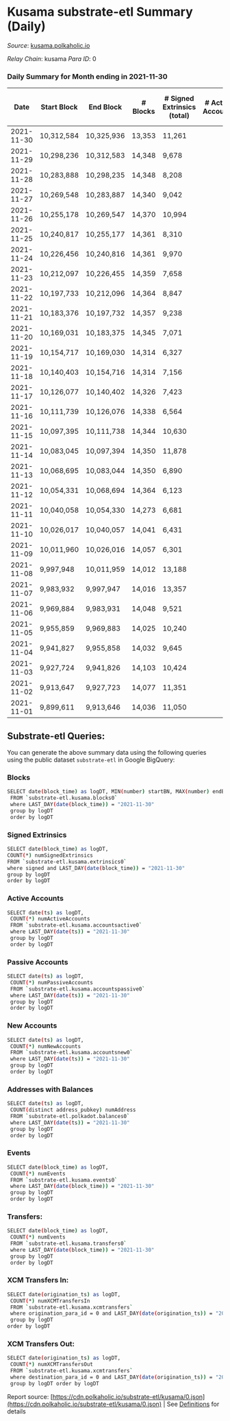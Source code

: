 # Kusama substrate-etl Summary (Daily)

_Source_: [kusama.polkaholic.io](https://kusama.polkaholic.io)

*Relay Chain*: kusama
*Para ID*: 0



### Daily Summary for Month ending in 2021-11-30


| Date | Start Block | End Block | # Blocks | # Signed Extrinsics (total) | # Active Accounts | # Passive | # New | # Addresses with Balances | # Events | # Transfers | # XCM Transfers In | # XCM Transfers Out | Issues | 
| ---- | ----------- | --------- | -------- | --------------------------- | ----------------- | --------- | ----- | ------------------------- | -------- | ----------- | ------------------ | ------------------- | ------ |
| 2021-11-30 | 10,312,584 | 10,325,936 | 13,353 | 11,261 |  |  |  | 222,747 | 409,765 | 8,637 ($131,521,071.44) | 180 ($924,339.80) | 138 ($1,339,301.04) |  |
| 2021-11-29 | 10,298,236 | 10,312,583 | 14,348 | 9,678 |  |  |  |  | 408,874 | 6,430 ($28,376,266.30) | 153 ($1,688,524.75) | 157 ($822,320.24) |  |
| 2021-11-28 | 10,283,888 | 10,298,235 | 14,348 | 8,208 |  |  |  |  | 380,323 | 5,120 ($25,573,170.16) | 170 ($690,517.37) | 121 ($4,721,342.25) |  |
| 2021-11-27 | 10,269,548 | 10,283,887 | 14,340 | 9,042 |  |  |  |  | 333,899 | 11,990 ($42,627,395.75) | 165 ($991,360.87) | 111 ($304,912.03) |  |
| 2021-11-26 | 10,255,178 | 10,269,547 | 14,370 | 10,994 |  |  |  |  | 367,558 | 7,140 ($22,324,066.23) | 127 ($635,539.03) | 116 ($1,261,438.93) |  |
| 2021-11-25 | 10,240,817 | 10,255,177 | 14,361 | 8,310 |  |  |  |  | 321,304 | 4,463 ($41,966,334.46) | 160 ($693,730.61) | 103 ($531,955.68) |  |
| 2021-11-24 | 10,226,456 | 10,240,816 | 14,361 | 9,970 |  |  |  |  | 347,169 | 5,635 ($18,314,812.92) | 114 ($623,595.81) | 169 ($1,636,004.41) |  |
| 2021-11-23 | 10,212,097 | 10,226,455 | 14,359 | 7,658 |  |  |  |  | 317,415 | 5,967 ($17,674,246.61) | 121 ($249,500.86) | 142 ($438,177.05) |  |
| 2021-11-22 | 10,197,733 | 10,212,096 | 14,364 | 8,847 |  |  |  |  | 353,404 | 4,719 ($37,723,784.99) | 101 ($6,967,508.43) | 166 ($1,309,844.19) |  |
| 2021-11-21 | 10,183,376 | 10,197,732 | 14,357 | 9,238 |  |  |  |  | 328,377 | 4,439 ($8,192,365.87) | 131 ($607,653.24) | 136 ($386,145.71) |  |
| 2021-11-20 | 10,169,031 | 10,183,375 | 14,345 | 7,071 |  |  |  |  | 303,207 | 3,459 ($9,435,117.34) | 108 ($222,671.07) | 134 ($2,973,767.52) |  |
| 2021-11-19 | 10,154,717 | 10,169,030 | 14,314 | 6,327 |  |  |  |  | 316,494 | 2,601 ($13,058,328.37) | 120 ($694,376.85) | 152 ($815,276.75) |  |
| 2021-11-18 | 10,140,403 | 10,154,716 | 14,314 | 7,156 |  |  |  |  | 318,244 | 3,325 ($21,145,396.66) | 142 ($1,788,818.97) | 295 ($1,246,365.38) |  |
| 2021-11-17 | 10,126,077 | 10,140,402 | 14,326 | 7,423 |  |  |  |  | 313,415 | 4,012 ($26,823,203.37) | 168 ($1,648,909.50) | 160 ($1,689,102.93) |  |
| 2021-11-16 | 10,111,739 | 10,126,076 | 14,338 | 6,564 |  |  |  |  | 316,687 | 4,182 ($25,922,276.45) | 116 ($989,257.36) | 233 ($1,201,566.40) |  |
| 2021-11-15 | 10,097,395 | 10,111,738 | 14,344 | 10,630 |  |  |  |  | 361,751 | 6,012 ($78,512,517.12) | 126 ($1,111,149.44) | 144 ($976,737.43) |  |
| 2021-11-14 | 10,083,045 | 10,097,394 | 14,350 | 11,878 |  |  |  |  | 361,719 | 8,273 ($18,108,917.81) | 184 ($1,186,696.83) | 201 ($1,391,072.17) |  |
| 2021-11-13 | 10,068,695 | 10,083,044 | 14,350 | 6,890 |  |  |  |  | 308,534 | 3,794 ($13,909,082.81) | 128 ($484,848.70) | 198 ($915,955.22) |  |
| 2021-11-12 | 10,054,331 | 10,068,694 | 14,364 | 6,123 |  |  |  |  | 313,782 | 2,878 ($16,095,753.36) | 117 ($864,352.09) | 193 ($2,975,606.07) |  |
| 2021-11-11 | 10,040,058 | 10,054,330 | 14,273 | 6,681 |  |  |  |  | 311,359 | 3,173 ($48,288,619.12) | 146 ($910,268.56) | 167 ($2,206,935.94) |  |
| 2021-11-10 | 10,026,017 | 10,040,057 | 14,041 | 6,431 |  |  |  |  | 305,206 | 3,340 ($20,193,093.36) | 230 ($7,476,229.83) | 201 ($2,972,055.01) |  |
| 2021-11-09 | 10,011,960 | 10,026,016 | 14,057 | 6,301 |  |  |  |  | 301,528 | 3,102 ($16,818,239.50) | 142 ($998,499.34) | 176 ($1,407,268.52) |  |
| 2021-11-08 | 9,997,948 | 10,011,959 | 14,012 | 13,188 |  |  |  |  | 381,189 | 8,923 ($38,401,207.78) | 211 ($809,358.48) | 261 ($1,308,061.35) |  |
| 2021-11-07 | 9,983,932 | 9,997,947 | 14,016 | 13,357 |  |  |  |  | 373,905 | 10,824 ($38,581,495.02) | 291 ($1,390,418.33) | 289 ($1,301,275.12) |  |
| 2021-11-06 | 9,969,884 | 9,983,931 | 14,048 | 9,521 |  |  |  |  | 327,247 | 7,358 ($33,866,695.84) | 203 ($2,071,402.56) | 308 ($2,249,465.96) |  |
| 2021-11-05 | 9,955,859 | 9,969,883 | 14,025 | 10,240 |  |  |  |  | 347,596 | 7,222 ($60,276,394.95) | 150 ($974,503.35) | 188 ($3,332,416.83) |  |
| 2021-11-04 | 9,941,827 | 9,955,858 | 14,032 | 9,645 |  |  |  |  | 331,243 | 6,699 ($44,305,872.32) | 175 ($1,654,924.23) | 268 ($3,160,213.97) |  |
| 2021-11-03 | 9,927,724 | 9,941,826 | 14,103 | 10,424 |  |  |  |  | 336,693 | 7,334 ($58,088,070.29) | 234 ($1,486,929.26) | 262 ($1,123,672.69) |  |
| 2021-11-02 | 9,913,647 | 9,927,723 | 14,077 | 11,351 |  |  |  |  | 351,108 | 7,855 ($57,845,309.53) | 244 ($1,302,563.39) | 199 ($795,987.57) |  |
| 2021-11-01 | 9,899,611 | 9,913,646 | 14,036 | 11,050 |  |  |  |  | 356,565 | 8,438 ($52,845,669.43) | 192 ($2,265,152.34) | 202 ($1,215,810.02) |  |

## Substrate-etl Queries:
You can generate the above summary data using the following queries using the public dataset `substrate-etl` in Google BigQuery:

### Blocks
```bash
SELECT date(block_time) as logDT, MIN(number) startBN, MAX(number) endBN, COUNT(*) numBlocks 
 FROM `substrate-etl.kusama.blocks0`  
 where LAST_DAY(date(block_time)) = "2021-11-30" 
 group by logDT 
 order by logDT
```

### Signed Extrinsics
```bash
SELECT date(block_time) as logDT, 
COUNT(*) numSignedExtrinsics 
FROM `substrate-etl.kusama.extrinsics0`  
where signed and LAST_DAY(date(block_time)) = "2021-11-30" 
group by logDT 
order by logDT
```

### Active Accounts
```bash
SELECT date(ts) as logDT, 
 COUNT(*) numActiveAccounts 
 FROM `substrate-etl.kusama.accountsactive0` 
 where LAST_DAY(date(ts)) = "2021-11-30" 
 group by logDT 
 order by logDT
```

### Passive Accounts
```bash
SELECT date(ts) as logDT, 
 COUNT(*) numPassiveAccounts 
 FROM `substrate-etl.kusama.accountspassive0` 
 where LAST_DAY(date(ts)) = "2021-11-30" 
 group by logDT 
 order by logDT
```

### New Accounts
```bash
SELECT date(ts) as logDT, 
 COUNT(*) numNewAccounts 
 FROM `substrate-etl.kusama.accountsnew0` 
 where LAST_DAY(date(ts)) = "2021-11-30" 
 group by logDT
 order by logDT
```

### Addresses with Balances
```bash
SELECT date(ts) as logDT,
 COUNT(distinct address_pubkey) numAddress 
 FROM `substrate-etl.polkadot.balances0` 
 where LAST_DAY(date(ts)) = "2021-11-30" 
 group by logDT 
 order by logDT
```

### Events
```bash
SELECT date(block_time) as logDT, 
 COUNT(*) numEvents 
 FROM `substrate-etl.kusama.events0` 
 where LAST_DAY(date(block_time)) = "2021-11-30" 
 group by logDT 
 order by logDT
```

### Transfers:
```bash
SELECT date(block_time) as logDT, 
 COUNT(*) numEvents 
 FROM `substrate-etl.kusama.transfers0` 
 where LAST_DAY(date(block_time)) = "2021-11-30" 
 group by logDT 
 order by logDT
```

### XCM Transfers In:
```bash
SELECT date(origination_ts) as logDT, 
 COUNT(*) numXCMTransfersIn 
 FROM `substrate-etl.kusama.xcmtransfers` 
 where origination_para_id = 0 and LAST_DAY(date(origination_ts)) = "2021-11-30" 
 group by logDT 
order by logDT
```

### XCM Transfers Out:
```bash
SELECT date(origination_ts) as logDT, 
 COUNT(*) numXCMTransfersOut 
 FROM `substrate-etl.kusama.xcmtransfers` 
 where destination_para_id = 0 and LAST_DAY(date(origination_ts)) = "2021-11-30" 
 group by logDT order by logDT
```


Report source: [https://cdn.polkaholic.io/substrate-etl/kusama/0.json](https://cdn.polkaholic.io/substrate-etl/kusama/0.json) | See [Definitions](/DEFINITIONS.md) for details
